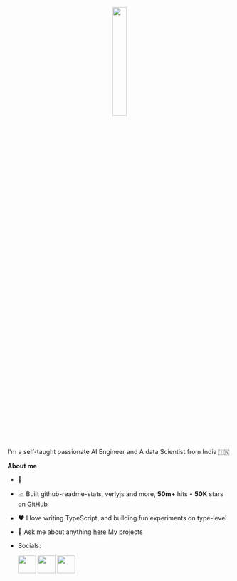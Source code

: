[git]: https://github.com/AAKASH-2207/AAKASH-2207
[insta]: https://www.instagram.com/_akshi_2207/
<p align="center"><img src="https://github.com/AAKASH-2207/AAKASH-2207/assets/90674945/36de2f24-2918-4cbc-8c82-1a620dabe5c5" width=25% height=25%></p></img></p>


<!-- <p ><img src="https://github.com/AAKASH-2207/AAKASH-2207/blob/main/assets/github-header-image.png" ></p></img></p> -->

I'm a self-taught passionate AI Engineer and A data Scientist from India 🇮🇳

**About me**

- 💼

- 📈 Built github-readme-stats, verlyjs and more, **50m+** hits • **50K** stars on GitHub

- ❤️ I love writing TypeScript, and building fun experiments on type-level

- 💬 Ask me about anything [here](https://github.com/anuraghazra/anuraghazra/issues)
My projects
-  
   Socials:<!-- --><br/>
   
  <a href="https://www.instagram.com/_akshi_2207/"><img src="https://github.com/user-attachments/assets/dc1d661a-97b9-4ea3-883b-8d234b9ee6ee" width=40px height=40px></img></a>
  <a href="www.linkedin.com/in/akash-upcycles-a35b7326b"><img src= "https://github.com/user-attachments/assets/fe8a7c24-b6c3-406b-a0ca-123ddf70ff58" width = 40px height =40px><img/><a/>
  <a href="https://gitlab.com/AAKASH-2207"><img src= "https://github.com/user-attachments/assets/54f92509-0741-44e3-8f2d-f31439104980" width = 40px height =40px><a/>
